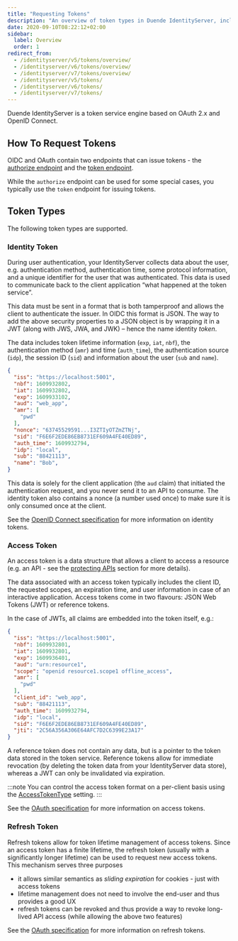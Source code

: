 ```yaml
---
title: "Requesting Tokens"
description: "An overview of token types in Duende IdentityServer, including identity tokens, access tokens, and refresh tokens, along with information on how to request them through the authorize and token endpoints."
date: 2020-09-10T08:22:12+02:00
sidebar:
  label: Overview
  order: 1
redirect_from:
  - /identityserver/v5/tokens/overview/
  - /identityserver/v6/tokens/overview/
  - /identityserver/v7/tokens/overview/
  - /identityserver/v5/tokens/
  - /identityserver/v6/tokens/
  - /identityserver/v7/tokens/
---
```


Duende IdentityServer is a token service engine based on OAuth 2.x and OpenID Connect.

## How To Request Tokens
OIDC and OAuth contain two endpoints that can issue tokens - the [authorize endpoint](/identityserver/reference/endpoints/authorize) and the [token endpoint](/identityserver/reference/endpoints/token).

While the `authorize` endpoint can be used for some special cases, you typically use the `token` endpoint for issuing tokens.

## Token Types
The following token types are supported.

### Identity Token
During user authentication, your IdentityServer collects data about the user, e.g. authentication method, authentication time, some protocol information, and a unique identifier for the user that was authenticated.
This data is used to communicate back to the client application “what happened at the token service”.

This data must be sent in a format that is both tamperproof and allows the client to authenticate the issuer. In OIDC this format is JSON. The way to add the above security properties to a JSON object is by wrapping it in a JWT (along with JWS, JWA, and JWK) – hence the name identity *token*.

The data includes token lifetime information (`exp`, `iat`, `nbf`), the authentication method (`amr`) and time (`auth_time`), the authentication source (`idp`), the session ID (`sid`) and information about the user (`sub` and `name`).

```json
{
  "iss": "https://localhost:5001",
  "nbf": 1609932802,
  "iat": 1609932802,
  "exp": 1609933102,
  "aud": "web_app",
  "amr": [
    "pwd"
  ],
  "nonce": "63745529591...I3ZTIyOTZmZTNj",
  "sid": "F6E6F2EDE86EB8731EF609A4FE40ED89",
  "auth_time": 1609932794,
  "idp": "local",
  "sub": "88421113",
  "name": "Bob",
}
```

This data is solely for the client application (the `aud` claim) that initiated the authentication request, and you never send it to an API to consume. The identity token also contains a nonce (a number used once) to make sure it is only consumed once at the client.

See the [OpenID Connect specification](https://openid.net/specs/openid-connect-core-1_0.html#idtoken) for more information on identity tokens.

### Access Token
An access token is a data structure that allows a client to access a resource (e.g. an API - see the [protecting APIs](/identityserver/apis) section for more details).

The data associated with an access token typically includes the client ID, the requested scopes, an expiration time, and user information in case of an interactive application. Access tokens come in two flavours: JSON Web Tokens (JWT) or reference tokens.

In the case of JWTs, all claims are embedded into the token itself, e.g.:

```json
{
  "iss": "https://localhost:5001",
  "nbf": 1609932801,
  "iat": 1609932801,
  "exp": 1609936401,
  "aud": "urn:resource1",
  "scope": "openid resource1.scope1 offline_access",
  "amr": [
    "pwd"
  ],
  "client_id": "web_app",
  "sub": "88421113",
  "auth_time": 1609932794,
  "idp": "local",
  "sid": "F6E6F2EDE86EB8731EF609A4FE40ED89",
  "jti": "2C56A356A306E64AFC7D2C6399E23A17"
}
```

A reference token does not contain any data, but is a pointer to the token data stored in the token service. Reference tokens allow for immediate revocation (by deleting the token data from your IdentityServer data store), whereas a JWT can only be invalidated via expiration.

:::note
You can control the access token format on a per-client basis using the [AccessTokenType](/identityserver/reference/models/client#token) setting.
:::

See the [OAuth specification](https://tools.ietf.org/html/rfc6749#section-1.4) for more information on access tokens.

### Refresh Token
Refresh tokens allow for token lifetime management of access tokens. Since an access token has a finite lifetime, the refresh token (usually with a significantly longer lifetime) can be used to request new access tokens. This mechanism serves three purposes

* it allows similar semantics as *sliding expiration* for cookies - just with access tokens 
* lifetime management does not need to involve the end-user and thus provides a good UX
* refresh tokens can be revoked and thus provide a way to revoke long-lived API access (while allowing the above two features)

See the [OAuth specification](https://tools.ietf.org/html/rfc6749#section-1.5) for more information on refresh tokens.
